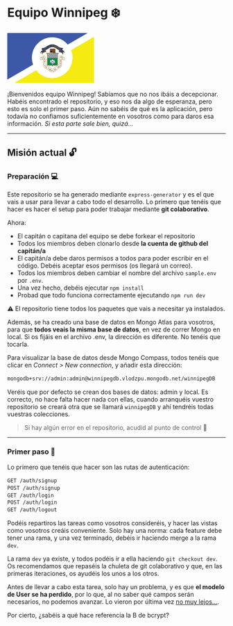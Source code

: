 # Equipo Winnipeg ❄️

![](/public/images/winnipeg.png)

¡Bienvenidos equipo Winnipeg! Sabíamos que no nos ibáis a decepcionar. Habéis encontrado el repositorio, y eso nos da algo de esperanza, pero esto es solo el primer paso. Aún no sabéis de qué es la aplicación, pero todavía no confiamos suficientemente en vosotros como para daros esa información. *Si esta parte sale bien, quizá...*

---

## Misión actual 🔓

### Preparación 💻

Este repositorio se ha generado mediante `express-generator` y es el que vais a usar para llevar a cabo todo el desarrollo. Lo primero que tenéis que hacer es hacer el setup para poder trabajar mediante **git colaborativo**. 

Ahora:

- El capitán o capitana del equipo se debe forkear el repositorio
- Todos los miembros deben clonarlo desde **la cuenta de github del capitán/a**
- El capitán/a debe daros permisos a todos para poder escribir en el código. Debéis aceptar esos permisos (os llegará un correo).
- Todos los miembros deben cambiar el nombre del archivo `sample.env` por `.env`.
- Una vez hecho, debéis ejecutar `npm install`
- Probad que todo funciona correctamente ejecutando `npm run dev`

⚠️ El repositorio tiene todos los paquetes que vais a necesitar ya instalados.

Además, se ha creado una base de datos en Mongo Atlas para vosotros, para que **todos veais la misma base de datos**, en vez de correr Mongo en local. Si os fijáis en el archivo .env, la dirección es diferente. No tenéis que tocarla. 

Para visualizar la base de datos desde Mongo Compass, todos tenéis que clicar en *Connect > New connection*, y añadir esta dirección:

```bash
mongodb+srv://admin:admin@winnipegdb.vlodzpu.mongodb.net/winnipegDB
```

Veréis que por defecto se crean dos bases de datos: admin y local. Es correcto, no hace falta hacer nada con ellas, cuando arranquéis vuestro repositorio se creará otra que se llamará `winnipegDB` y ahí tendréis todas vuestras colecciones.

> Si hay algún error en el repositorio, acudid al punto de control 📍

---

### Primer paso 🔐

Lo primero que tenéis que hacer son las rutas de autenticación:

```bash
GET /auth/signup
POST /auth/signup
GET /auth/login
POST /auth/login
GET /auth/logout
```

Podéis repartiros las tareas como vosotros consideréis, y hacer las vistas como vosotros creáis conveniente. Solo hay una norma: cada feature debe tener una rama, y una vez terminado, debéis ir haciendo merge a la rama `dev`. 

La rama `dev` ya existe, y todos podéis ir a ella haciendo `git checkout dev`. Os recomendamos que repaséis la chuleta de git colaborativo y que, en las primeras iteraciones, os ayudéis los unos a los otros.

Antes de llevar a cabo esta tarea, solo hay un problema, y es que **el modelo de User se ha perdido**, por lo que, al no saber qué campos serán necesarios, no podemos avanzar. Lo vieron por última vez [no muy lejos...](https://www.alebausa.com/winnipeg-user). 

Por cierto, ¿sabéis a qué hace referencia la B de bcrypt?

